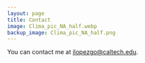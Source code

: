 ```yaml
---
layout: page
title: Contact
image: Clima_pic_NA_half.webp
backup_image: Clima_pic_NA_half.png
---
```


You can contact me at ilopezgo@caltech.edu.
